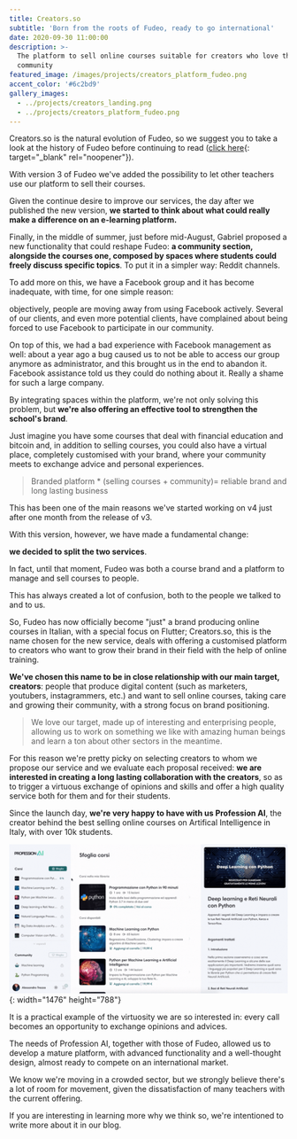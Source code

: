 ```yaml
---
title: Creators.so
subtitle: 'Born from the roots of Fudeo, ready to go international'
date: 2020-09-30 11:00:00
description: >-
  The platform to sell online courses suitable for creators who love their
  community
featured_image: /images/projects/creators_platform_fudeo.png
accent_color: '#6c2bd9'
gallery_images:
  - ../projects/creators_landing.png
  - ../projects/creators_platform_fudeo.png
---
```


Creators.so is the natural evolution of Fudeo, so we suggest you to take a look at the history of Fudeo before continuing to read ([click here](/project/fudeo){: target="_blank" rel="noopener"}).

With version 3 of Fudeo we've added the possibility to let other teachers use our platform to sell their courses.

Given the continue desire to improve our services, the day after we published the new version, **we started to think about what could really make a difference on an e-learning platform.**

Finally, in the middle of summer, just before mid-August, Gabriel proposed a new functionality that could reshape Fudeo: **a community section, alongside the courses one, composed by spaces where students could freely discuss specific topics**. To put it in a simpler way: Reddit channels.

To add more on this, we have a Facebook group and it has become inadequate, with time, for one simple reason:

objectively, people are moving away from using Facebook actively. Several of our clients, and even more potential clients, have complained about being forced to use Facebook to participate in our community.

On top of this, we had a bad experience with Facebook management as well: about a year ago a bug caused us to not be able to access our group anymore as administrator, and this brought us in the end to abandon it. Facebook assistance told us they could do nothing about it. Really a shame for such a large company.

By integrating spaces within the platform, we're not only solving this problem, but **we're also offering an effective tool to strengthen the school's brand**.

Just imagine you have some courses that deal with financial education and bitcoin and, in addition to selling courses, you could also have a virtual place, completely customised with your brand, where your community meets to exchange advice and personal experiences.

> Branded platform \* (selling courses + community)= reliable brand and long lasting business

This has been one of the main reasons we've started working on v4 just after one month from the release of v3.

With this version, however, we have made a fundamental change:

**we decided to split the two services**.

In fact, until that moment, Fudeo was both a course brand and a platform to manage and sell courses to people.

This has always created a lot of confusion, both to the people we talked to and to us.

So, Fudeo has now officially become "just" a brand producing online courses in Italian, with a special focus on Flutter; Creators.so, this is the name chosen for the new service, deals with offering a customised platform to creators who want to grow their brand in their field with the help of online training.

**We've chosen this name to be in close relationship with our main target, creators**\: people that produce digital content (such as marketers, youtubers, instagrammers, etc.) and want to sell online courses, taking care and growing their community, with a strong focus on brand positioning.

> We love our target, made up of interesting and enterprising people, allowing us to work on something we like with amazing human beings and learn a ton about other sectors in the meantime.

For this reason we're pretty picky on selecting creators to whom we propose our service and we evaluate each proposal received: **we are interested in creating a long lasting collaboration with the creators**, so as to trigger a virtuous exchange of opinions and skills and offer a high quality service both for them and for their students.

Since the launch day, **we're very happy to have with us Profession AI**, the creator behind the best selling online courses on Artifical Intelligence in Italy, with over 10k students.

![](/images/demo-platform-profession-ai.gif){: width="1476" height="788"}

It is a practical example of the virtuosity we are so interested in: every call becomes an opportunity to exchange opinions and advices.

The needs of Profession AI, together with those of Fudeo, allowed us to develop a mature platform, with advanced functionality and a well-thought design, almost ready to compete on an international market.

We know we're moving in a crowded sector, but we strongly believe there's a lot of room for movement, given the dissatisfaction of many teachers with the current offering.

If you are interesting in learning more why we think so, we're intentioned to write more about it in our blog.